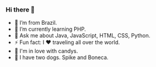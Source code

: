 ### Hi there 👋 


- :house_with_garden: I’m from Brazil.
- 🌱 I’m currently learning PHP.
- 💬 Ask me about Java, JavaScript, HTML, CSS, Python.
- ⚡ Fun fact: I :hearts: traveling all over the world.
- :doughnut: I'm in love with candys.
- :dog: I have two dogs. Spike and Boneca. 
